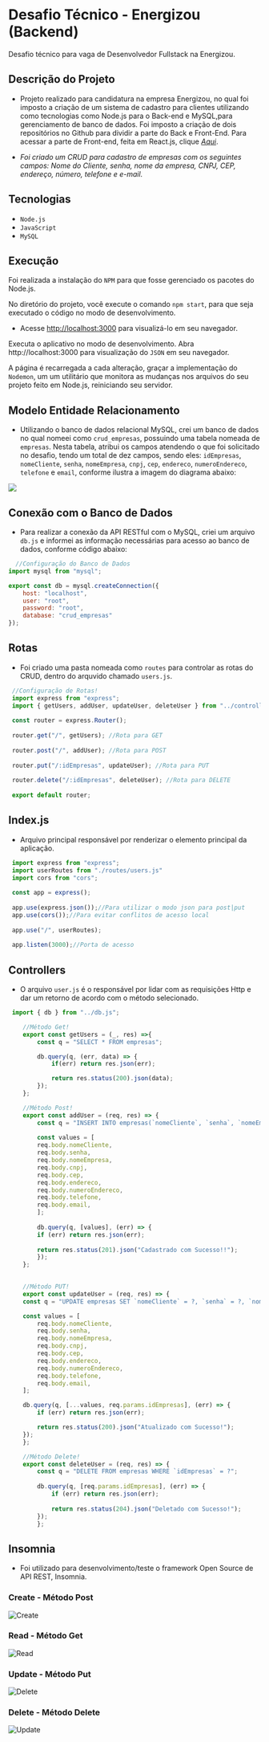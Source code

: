 # Desafio Técnico - Energizou (Backend)
Desafio técnico para vaga de Desenvolvedor Fullstack na Energizou.

## Descrição do Projeto

- Projeto realizado para candidatura na empresa Energizou, no qual foi imposto a criação de um sistema de cadastro para clientes utilizando como tecnologias como Node.js para o Back-end e MySQL,para gerenciamento de banco de dados. Foi imposto a criação de dois repositórios no Github para dividir a parte do Back e Front-End. Para acessar a parte de Front-end, feita em React.js, clique [*Aqui*](https://github.com/FMTSL/Desafio-Tecnico-Energizou-Frontend).

- *Foi criado um CRUD para cadastro de empresas com os seguintes campos: Nome do Cliente, senha, nome da empresa, CNPJ, CEP, endereço, número, telefone e e-mail.*

## Tecnologias

- `Node.js`
- `JavaScript`
- `MySQL`

## Execução

Foi realizada a instalação do `NPM` para que fosse gerenciado os pacotes do Node.js. 

No diretório do projeto, você execute o comando `npm start`, para que seja executado o código no modo de desenvolvimento.
- Acesse [http://localhost:3000](http://localhost:3000) para visualizá-lo em seu navegador.

Executa o aplicativo no modo de desenvolvimento.
Abra http://localhost:3000 para visualização do `JSON` em seu navegador.

A página é recarregada a cada alteração, graçar a implementação do `Nodemon`, um um utilitário que monitora as mudanças nos arquivos do seu projeto feito em Node.js, reiniciando seu servidor. 

## Modelo Entidade Relacionamento

- Utilizando o banco de dados relacional MySQL, crei um banco de dados no qual nomeei como `crud_empresas`, possuindo uma tabela nomeada de `empresas`. Nesta tabela, atribui os campos atendendo o que foi solicitado no desafio, tendo um total de dez campos, sendo eles: `idEmpresas`, `nomeCliente`, `senha`, `nomeEmpresa`, `cnpj`, `cep`, `endereco`, `numeroEndereco`, `telefone` e `email`, conforme ilustra a imagem do diagrama abaixo:

 <img src="https://user-images.githubusercontent.com/88333095/280485441-bab5266e-cbc7-4f43-b155-231908fe9f70.png"/>

 ## Conexão com o Banco de Dados

 - Para realizar a conexão da API RESTful com o MySQL, criei um arquivo `db.js` e informei as informação necessárias para acesso ao banco de dados, conforme código abaixo:
 
```javascript
  //Configuração do Banco de Dados
import mysql from "mysql";

export const db = mysql.createConnection({
    host: "localhost",
    user: "root",
    password: "root",
    database: "crud_empresas"
});
```
## Rotas

- Foi criado uma pasta nomeada como `routes` para controlar as rotas do CRUD, dentro do arquvido chamado `users.js`.

```javascript
 //Configuração de Rotas!
 import express from "express";
 import { getUsers, addUser, updateUser, deleteUser } from "../controllers/user.js";
 
 const router = express.Router();
 
 router.get("/", getUsers); //Rota para GET
 
 router.post("/", addUser); //Rota para POST
 
 router.put("/:idEmpresas", updateUser); //Rota para PUT
 
 router.delete("/:idEmpresas", deleteUser); //Rota para DELETE
 
 export default router; 
```

## Index.js

- Arquivo principal responsável por renderizar o elemento principal da aplicação.

```javascript
 import express from "express";
 import userRoutes from "./routes/users.js"
 import cors from "cors";
 
 const app = express();
 
 app.use(express.json());//Para utilizar o modo json para post|put
 app.use(cors());//Para evitar conflitos de acesso local
 
 app.use("/", userRoutes);
 
 app.listen(3000);//Porta de acesso
```

## Controllers

- O arquivo `user.js` é o responsável por lidar com as requisições Http e dar um retorno de acordo com o método selecionado.

```javascript
 import { db } from "../db.js";

    //Método Get!
    export const getUsers = (_, res) =>{
        const q = "SELECT * FROM empresas";

        db.query(q, (err, data) => {
            if(err) return res.json(err);

            return res.status(200).json(data);
        });
    };

    //Método Post!
    export const addUser = (req, res) => {
        const q = "INSERT INTO empresas(`nomeCliente`, `senha`, `nomeEmpresa`, `cnpj`, `cep`, `endereco`, `numeroEndereco`, `telefone`, `email` ) VALUES(?)";
    
        const values = [
        req.body.nomeCliente,
        req.body.senha,
        req.body.nomeEmpresa,
        req.body.cnpj,
        req.body.cep,
        req.body.endereco,
        req.body.numeroEndereco,
        req.body.telefone,
        req.body.email,
        ];
    
        db.query(q, [values], (err) => {
        if (err) return res.json(err);
    
        return res.status(201).json("Cadastrado com Sucesso!!");
        });
    };
  

    //Método PUT!
    export const updateUser = (req, res) => {
    const q = "UPDATE empresas SET `nomeCliente` = ?, `senha` = ?, `nomeEmpresa` = ?, `cnpj` = ?, `cep` = ?, `endereco` = ?, `numeroEndereco` = ?, `telefone` = ?, `email` = ? WHERE `idEmpresas` = ?";

    const values = [
        req.body.nomeCliente,
        req.body.senha,
        req.body.nomeEmpresa,
        req.body.cnpj,
        req.body.cep,
        req.body.endereco,
        req.body.numeroEndereco,
        req.body.telefone,
        req.body.email,
    ];

    db.query(q, [...values, req.params.idEmpresas], (err) => {
        if (err) return res.json(err);

        return res.status(200).json("Atualizado com Sucesso!");
    });
    };

    //Método Delete!
    export const deleteUser = (req, res) => {
        const q = "DELETE FROM empresas WHERE `idEmpresas` = ?";
        
        db.query(q, [req.params.idEmpresas], (err) => {
            if (err) return res.json(err);
        
            return res.status(204).json("Deletado com Sucesso!");
        });
        };
```

## Insomnia

- Foi utilizado para desenvolvimento/teste o framework Open Source de API REST, Insomnia.

### Create - Método Post

![Create](https://github.com/FMTSL/Desafio-Tecnico-Energizou-Backend/assets/88333095/7438313c-c528-40d5-af08-3cad7b570396)

### Read - Método Get

![Read](https://github.com/FMTSL/Desafio-Tecnico-Energizou-Backend/assets/88333095/25912495-4590-4ee3-970a-52d71ef90fd6)

### Update - Método Put

![Delete](https://github.com/FMTSL/Desafio-Tecnico-Energizou-Backend/assets/88333095/1ec3e4f0-af3d-495c-a66b-617a25e62507)

### Delete - Método Delete

![Update](https://github.com/FMTSL/Desafio-Tecnico-Energizou-Backend/assets/88333095/06150664-f8e2-4870-8fa9-a0dd5fb5a037)
